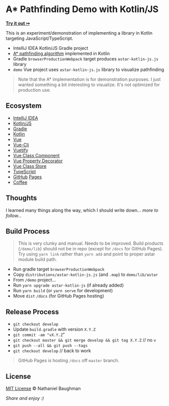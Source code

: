 # A* Pathfinding Demo with Kotlin/JS

[**Try it out &rarrtl;**](https://nebaughman.github.io/astar-kotlin-js)

This is an experiment/demonstration of implementing a library in Kotlin targeting JavaScript/TypeScript.

- IntelliJ IDEA Kotlin/JS Gradle project
- [A* pathfinding algorithm](https://en.wikipedia.org/wiki/A*_search_algorithm) implemented in Kotlin
- Gradle `browserProductionWebpack` target produces `astar-kotlin-js.js` library
- `demo` Vue project uses `astar-kotlin-js.js` library to visualize pathfinding

> Note that the A* implementation is for demonstration purposes. I just wanted something a bit interesting to visualize. It's not optimized for production use.

## Ecosystem

- [IntelliJ IDEA](https://www.jetbrains.com/idea/)
- [Kotlin/JS](https://kotlinlang.org/docs/js-project-setup.html)
- [Gradle](https://gradle.org/)
- [Kotlin](https://kotlinlang.org/)
- [Vue](https://vuejs.org/)
- [Vue-Cli](https://cli.vuejs.org)
- [Vuetify](https://vuetifyjs.com)
- [Vue Class Component](https://github.com/vuejs/vue-class-component)
- [Vue Property Decorator](https://github.com/kaorun343/vue-property-decorator)
- [Vue Class Store](https://github.com/davestewart/vue-class-store)
- [TypeScript](https://www.typescriptlang.org)
- [GitHub](https://github.com/) [Pages](https://pages.github.com/)
- [Coffee](https://www.buymeacoffee.com/nebaughman)

## Thoughts

I learned many things along the way, which I should write down... _more to follow..._

## Build Process

> This is very clunky and manual. Needs to be improved. 
> Build products (`/demo/lib`) should not be in repo (except for `/docs` for GitHub Pages).
> Try using `yarn link` rather than `yarn add` and point to proper astar module build path.

- Run gradle target `browserProductionWebpack`
- Copy `distributions/astar-kotlin-js.js` (and `.map`) to `demo/lib/astar`
- From `/demo` project...
- Run `yarn upgrade astar-kotlin-js` (if already added)
- Run `yarn build` (or `yarn serve` for development)
- Move `dist` `/docs` (for GitHub Pages hosting)

## Release Process

- `git checkout develop`
- Update `build.gradle` with version `X.Y.Z`
- `git commit -am "vX.Y.Z`"
- `git checkout master && git merge develop && git tag X.Y.Z` // no `v`
- `git push --all && git push --tags`
- `git checkout develop` // back to work

> GitHub Pages is hosting `/docs` off `master` branch.

## License

[MIT License](LICENSE.txt) &copy; Nathaniel Baughman

_Share and enjoy :)_
